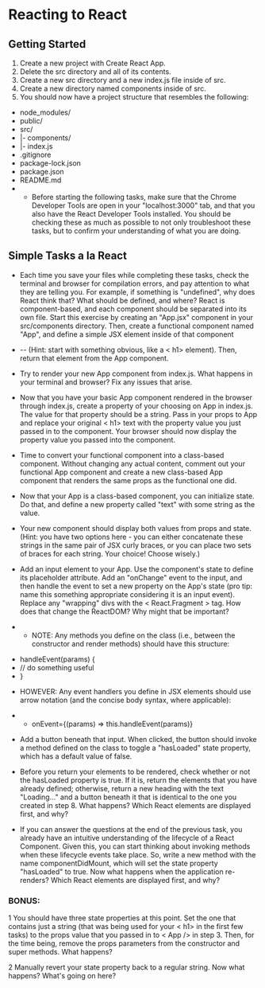 # Reacting to React
## Getting Started
1. Create a new project with Create React App.
2. Delete the src directory and all of its contents.
3. Create a new src directory and a new index.js file inside of src.
4. Create a new directory named components inside of src.
5. You should now have a project structure that resembles the following:

* node_modules/
* public/
* src/
* |- components/
* |- index.js
* .gitignore
* package-lock.json
* package.json
* README.md
* * Before starting the following tasks, make sure that the Chrome Developer Tools are open in your "localhost:3000" tab, and that you also have the React Developer Tools installed. You should be checking these as much as possible to not only troubleshoot these tasks, but to confirm your understanding of what you are doing.

## Simple Tasks a la React
* Each time you save your files while completing these tasks, check the terminal and browser for compilation errors, and pay attention to what they are telling you. For example, if something is "undefined", why does React think that? What should be defined, and where?
React is component-based, and each component should be separated into its own file. Start this exercise by creating an "App.jsx" component in your src/components directory. Then, create a functional component named "App", and define a simple JSX element inside of that component
* -- (Hint: start with something obvious, like a < h1> element). Then, return that element from the App component.

* Try to render your new App component from index.js. What happens in your terminal and browser? Fix any issues that arise.

* Now that you have your basic App component rendered in the browser through index.js, create a property of your choosing on App in index.js. The value for that property should be a string. Pass in your props to App and replace your original < h1> text with the property value you just passed in to the component. Your browser should now display the property value you passed into the component.

* Time to convert your functional component into a class-based component. Without changing any actual content, comment out your functional App component and create a new class-based App component that renders the same props as the functional one did.

* Now that your App is a class-based component, you can initialize state. Do that, and define a new property called "text" with some string as the value.

* Your new component should display both values from props and state. (Hint: you have two options here - you can either concatenate these strings in the same pair of JSX curly braces, or you can place two sets of braces for each string. Your choice! Choose wisely.)

* Add an input element to your App. Use the component's state to define its placeholder attribute. Add an "onChange" event to the input, and then handle the event to set a new property on the App's state (pro tip: name this something appropriate considering it is an input event). Replace any "wrapping" divs with the < React.Fragment > tag. How does that change the ReactDOM? Why might that be important?

* * NOTE: Any methods you define on the class (i.e., between the constructor and render methods) should have this structure:

- handleEvent(params) {
-  // do something useful
- }
* HOWEVER: Any event handlers you define in JSX elements should use arrow notation (and the concise body syntax, where applicable):

- -  onEvent={(params) => this.handleEvent(params)}

* Add a button beneath that input. When clicked, the button should invoke a method defined on the class to toggle a "hasLoaded" state property, which has a default value of false.

* Before you return your elements to be rendered, check whether or not the hasLoaded property is true. If it is, return the elements that you have already defined; otherwise, return a new heading with the text "Loading..." and a button beneath it that is identical to the one you created in step 8. What happens? Which React elements are displayed first, and why?

* If you can answer the questions at the end of the previous task, you already have an intuitive understanding of the lifecycle of a React Component. Given this, you can start thinking about invoking methods when these lifecycle events take place. So, write a new method with the name componentDidMount, which will set the state property "hasLoaded" to true. Now what happens when the application re-renders? Which React elements are displayed first, and why?

### BONUS:

1 You should have three state properties at this point. Set the one that contains just a string (that was being used for your < h1> in the first few tasks) to the props value that you passed in to < App /> in step 3. Then, for the time being, remove the props parameters from the constructor and super methods. What happens?

2 Manually revert your state property back to a regular string. Now what happens? What's going on here?
